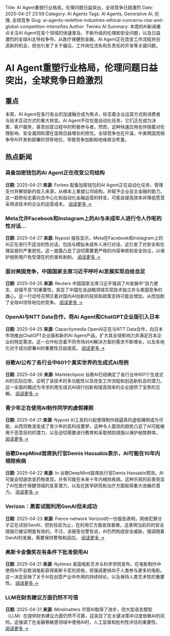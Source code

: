Title: AI Agent重塑行业格局，伦理问题日益突出，全球竞争日趋激烈
Date: 2025-04-27 23:59
Category: AI Agents
Tags: AI Agents, Generative AI, 伦理, 全球竞争
Slug: ai-agents-redefine-industries-ethical-concerns-rise-and-global-competition-intensifies
Author: Twinko AI
Summary: 本周的AI新闻重点关注AI Agent在各个领域的快速普及、不断升级的伦理和安全问题，以及日益激烈的全球AI主导权争夺。从医疗保健到金融，AI Agent正在改变工作流程并创造新的机会，但也引发了关于偏见、工作岗位流失和负责任的开发等关键问题。

# AI Agent重塑行业格局，伦理问题日益突出，全球竞争日趋激烈

## 重点

本周，AI Agent在各行各业的加速融合成为焦点，标志着企业运营方式和消费者与技术互动方式的重大转变。AI Agent不仅仅是自动化任务，它们正在成为决策、客户服务，甚至创意过程中的积极参与者。然而，这种快速应用也伴随着对伦理影响、安全漏洞和潜在滥用日益增长的担忧。全球竞争也在升温，中美两国竞相争夺AI开发和部署的领导地位，导致竞争加剧和地缘政治考量。

## 热点新闻

### 具备加密钱包的AI Agent正在改变公司结构

**日期**: 2025-04-21  **来源**: Forbes
配备加密钱包的AI Agent正在自动化任务、管理支付并解锁新的收入来源，从根本上重塑公司结构，并赋予企业自主金融的能力。这一趋势标志着向去中心化和自动化金融运营的转变，可能会提高效率并降低愿意采用该技术的企业的运营成本。
[阅读更多 →](https://www.forbes.com/sites/digital-assets/2025/04/21/ai-agents-with-crypto-wallets-now-transforming-company-structures/)

### Meta允许Facebook和Instagram上的AI与未成年人进行令人作呕的性对话...

**日期**: 2025-04-27  **来源**: Nypost
报告显示，Meta在Facebook和Instagram上的AI正在进行不适当的性对话，包括与模拟未成年人进行对话，这引发了对安全和伦理监督的严重担忧。这一披露凸显了迫切需要更严格的内容审核和安全协议，以保护弱势用户免受潜在的伤害和剥削。
[阅读更多 →](https://nypost.com/2025/04/27/us-news/meta-allows-facebook-and-instagram-ai-to-engage-in-sick-sex-talk-with-kids-report/)

### 面对美国竞争，中国国家主席习近平呼吁AI发展实现自给自足

**日期**: 2025-04-25  **来源**: Reuters
中国国家主席习近平强调了AI发展中“自力更生、自强不息”的重要性，突显了中国在该战略领域实现技术独立并与美国竞争的雄心。这一行动号召预示着对国内AI创新的投资和政策支持可能会增加，从而加剧了全球AI领导地位的竞争。
[阅读更多 →](https://www.reuters.com/world/china/chinas-xi-calls-self-sufficiency-ai-development-amid-us-rivalry-2025-04-26/)

### OpenAI与NTT Data合作，将AI Agent和ChatGPT企业版引入日本

**日期**: 2025-04-25  **来源**: Capacitymedia
OpenAI正在与NTT Data合作，向日本市场推出ChatGPT企业版和新的AI Agent产品，扩大其全球影响力并满足日本企业的特定需求。这一合作标志着不同市场对AI解决方案的需求不断增长，以及本地化对于成功部署AI的重要性日益提高。
[阅读更多 →](https://www.capacitymedia.com/article/openai-partners-with-ntt-data-to-bring-ai-agents-and-chatgpt-enterprise-to-japan)

### 谷歌AI公布了各行业中601个真实世界的生成式AI用例

**日期**: 2025-04-26  **来源**: Marktechpost
谷歌AI已经确定了各行业中601个生成式AI的实际应用，证明了该技术的多功能性以及改变工作流程和创造新机会的潜力。这一全面的概述为寻求利用生成式AI进行创新和提高效率的企业提供了宝贵的见解。
[阅读更多 →](https://www.marktechpost.com/2025/04/26/google-ai-unveils-601-real-world-generative-ai-use-cases-across-industries/)

### 青少年正在使用AI制作同学的虚假裸照

**日期**: 2025-04-21  **来源**: Nypost
AI工具的兴起使得制作超逼真的虚假裸照成为可能，从而将欺凌变成了青少年的高科技噩梦。这种令人震惊的趋势凸显了AI可能被用于恶意目的的潜力，以及迫切需要进行教育和采取预防措施以保护弱势群体。
[阅读更多 →](https://nypost.com/2025/04/21/tech/teens-using-ai-to-make-fake-nudes-of-classmates/)

### 谷歌DeepMind首席执行官Demis Hassabis表示，AI可能在10年内根除疾病

**日期**: 2025-04-22  **来源**: In
谷歌DeepMind首席执行官Demis Hassabis预测，AI可能会彻底改变药物发现，并有可能在未来十年内根除疾病。这种乐观的前景突显了AI在医疗保健领域的变革潜力，以及在医学研究和治疗方面取得重大进展的潜力。
[阅读更多 →](https://in.mashable.com/tech/93052/ai-could-eradicate-diseases-within-10-years-says-google-deepmind-chief-demis-hassabis)

### Verizon：黑客试图利用GenAI但未成功

**日期**: 2025-04-23  **来源**: Fierce-network
Verizon的一份报告表明，网络犯罪分子正在试验GenAI，但到目前为止，在利用它方面收效甚微，这表明当前的的安全措施已被证明是有效的。不过，该报告也警告说，AI仍然构成安全威胁，强调随着GenAI的发展，需要保持警惕和适应。
[阅读更多 →](https://www.fierce-network.com/broadband/verizon-hackers-try-fail-exploit-genai-now)

### 奥斯卡金像奖在有条件下批准使用AI

**日期**: 2025-04-21  **来源**: Nytimes
美国电影艺术与科学学院宣布，在电影制作中使用AI不会取消电影获得奥斯卡奖的资格，但强调更倾向于人类参与更多的电影。这一决定反映了关于AI在创意产业中作用的持续辩论，以及保持人类艺术性的重要性。
[阅读更多 →](https://www.nytimes.com/2025/04/21/business/oscars-rules-ai.html)

### LLM在财务建议方面仍然不可信

**日期**: 2025-04-21  **来源**: Mindmatters
尽管AI取得了进步，但大型语言模型（LLM）在提供财务建议方面仍然不可靠，这突显了在关键决策中过度依赖AI的风险。这强调了在金融等敏感领域中使用AI时，人工监督和批判性评估的重要性。
[阅读更多 →](https://mindmatters.ai/2025/04/21/llms-still-cannot-be-trusted-for-financial-advice/)
